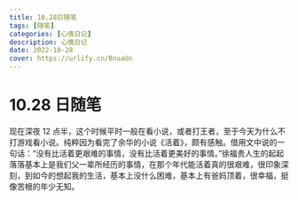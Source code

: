 ```yaml
---
title: 10.28日随笔
tags: [随笔]
categories: [心情日记]
description: 心情日记
date: 2022-10-28
cover: https://urlify.cn/BnuaUn
---
```


# 10.28 日随笔

现在深夜 12 点半，这个时候平时一般在看小说，或者打王者，至于今天为什么不打游戏看小说。纯粹因为看完了余华的小说《活着》，颇有感触。借用文中说的一句话：“没有比活着更艰难的事情，没有比活着更美好的事情。”徐福贵人生的起起落落基本上是我们父一辈所经历的事情，在那个年代能活着真的很艰难，很印象深刻，到如今的想起我的生活，基本上没什么困难，基本上有爸妈顶着，很幸福，挺像苦根的年少无知。

